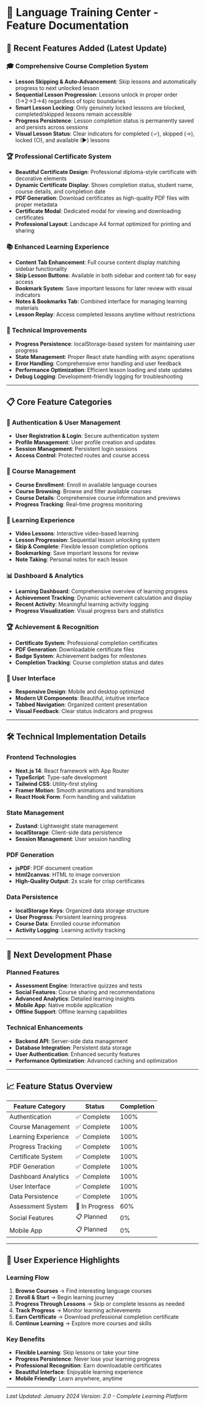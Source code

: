 # 🌟 Language Training Center - Feature Documentation

## 🚀 **Recent Features Added (Latest Update)**

### **🎓 Comprehensive Course Completion System**
- **Lesson Skipping & Auto-Advancement**: Skip lessons and automatically progress to next unlocked lesson
- **Sequential Lesson Progression**: Lessons unlock in proper order (1→2→3→4) regardless of topic boundaries
- **Smart Lesson Locking**: Only genuinely locked lessons are blocked, completed/skipped lessons remain accessible
- **Progress Persistence**: Lesson completion status is permanently saved and persists across sessions
- **Visual Lesson Status**: Clear indicators for completed (✓), skipped (→), locked (○), and available (▶) lessons

### **🏆 Professional Certificate System**
- **Beautiful Certificate Design**: Professional diploma-style certificate with decorative elements
- **Dynamic Certificate Display**: Shows completion status, student name, course details, and completion date
- **PDF Generation**: Download certificates as high-quality PDF files with proper metadata
- **Certificate Modal**: Dedicated modal for viewing and downloading certificates
- **Professional Layout**: Landscape A4 format optimized for printing and sharing

### **📚 Enhanced Learning Experience**
- **Content Tab Enhancement**: Full course content display matching sidebar functionality
- **Skip Lesson Buttons**: Available in both sidebar and content tab for easy access
- **Bookmark System**: Save important lessons for later review with visual indicators
- **Notes & Bookmarks Tab**: Combined interface for managing learning materials
- **Lesson Replay**: Access completed lessons anytime without restrictions

### **🔧 Technical Improvements**
- **Progress Persistence**: localStorage-based system for maintaining user progress
- **State Management**: Proper React state handling with async operations
- **Error Handling**: Comprehensive error handling and user feedback
- **Performance Optimization**: Efficient lesson loading and state updates
- **Debug Logging**: Development-friendly logging for troubleshooting

---

## 📋 **Core Feature Categories**

### **🔐 Authentication & User Management**
- **User Registration & Login**: Secure authentication system
- **Profile Management**: User profile creation and updates
- **Session Management**: Persistent login sessions
- **Access Control**: Protected routes and course access

### **📖 Course Management**
- **Course Enrollment**: Enroll in available language courses
- **Course Browsing**: Browse and filter available courses
- **Course Details**: Comprehensive course information and previews
- **Progress Tracking**: Real-time progress monitoring

### **🎯 Learning Experience**
- **Video Lessons**: Interactive video-based learning
- **Lesson Progression**: Sequential lesson unlocking system
- **Skip & Complete**: Flexible lesson completion options
- **Bookmarking**: Save important lessons for review
- **Note Taking**: Personal notes for each lesson

### **📊 Dashboard & Analytics**
- **Learning Dashboard**: Comprehensive overview of learning progress
- **Achievement Tracking**: Dynamic achievement calculation and display
- **Recent Activity**: Meaningful learning activity logging
- **Progress Visualization**: Visual progress bars and statistics

### **🏆 Achievement & Recognition**
- **Certificate System**: Professional completion certificates
- **PDF Generation**: Downloadable certificate files
- **Badge System**: Achievement badges for milestones
- **Completion Tracking**: Course completion status and dates

### **📱 User Interface**
- **Responsive Design**: Mobile and desktop optimized
- **Modern UI Components**: Beautiful, intuitive interface
- **Tabbed Navigation**: Organized content presentation
- **Visual Feedback**: Clear status indicators and progress

---

## 🛠 **Technical Implementation Details**

### **Frontend Technologies**
- **Next.js 14**: React framework with App Router
- **TypeScript**: Type-safe development
- **Tailwind CSS**: Utility-first styling
- **Framer Motion**: Smooth animations and transitions
- **React Hook Form**: Form handling and validation

### **State Management**
- **Zustand**: Lightweight state management
- **localStorage**: Client-side data persistence
- **Session Management**: User session handling

### **PDF Generation**
- **jsPDF**: PDF document creation
- **html2canvas**: HTML to image conversion
- **High-Quality Output**: 2x scale for crisp certificates

### **Data Persistence**
- **localStorage Keys**: Organized data storage structure
- **User Progress**: Persistent learning progress
- **Course Data**: Enrolled course information
- **Activity Logging**: Learning activity tracking

---

## 🚧 **Next Development Phase**

### **Planned Features**
- **Assessment Engine**: Interactive quizzes and tests
- **Social Features**: Course sharing and recommendations
- **Advanced Analytics**: Detailed learning insights
- **Mobile App**: Native mobile application
- **Offline Support**: Offline learning capabilities

### **Technical Enhancements**
- **Backend API**: Server-side data management
- **Database Integration**: Persistent data storage
- **User Authentication**: Enhanced security features
- **Performance Optimization**: Advanced caching and optimization

---

## 📈 **Feature Status Overview**

| Feature Category | Status | Completion |
|------------------|--------|------------|
| Authentication | ✅ Complete | 100% |
| Course Management | ✅ Complete | 100% |
| Learning Experience | ✅ Complete | 100% |
| Progress Tracking | ✅ Complete | 100% |
| Certificate System | ✅ Complete | 100% |
| PDF Generation | ✅ Complete | 100% |
| Dashboard Analytics | ✅ Complete | 100% |
| User Interface | ✅ Complete | 100% |
| Data Persistence | ✅ Complete | 100% |
| Assessment System | 🚧 In Progress | 60% |
| Social Features | 📋 Planned | 0% |
| Mobile App | 📋 Planned | 0% |

---

## 🎯 **User Experience Highlights**

### **Learning Flow**
1. **Browse Courses** → Find interesting language courses
2. **Enroll & Start** → Begin learning journey
3. **Progress Through Lessons** → Skip or complete lessons as needed
4. **Track Progress** → Monitor learning achievements
5. **Earn Certificate** → Download professional completion certificate
6. **Continue Learning** → Explore more courses and skills

### **Key Benefits**
- **Flexible Learning**: Skip lessons or take your time
- **Progress Persistence**: Never lose your learning progress
- **Professional Recognition**: Earn downloadable certificates
- **Beautiful Interface**: Enjoyable learning experience
- **Mobile Friendly**: Learn anywhere, anytime

---

*Last Updated: January 2024*
*Version: 2.0 - Complete Learning Platform*
